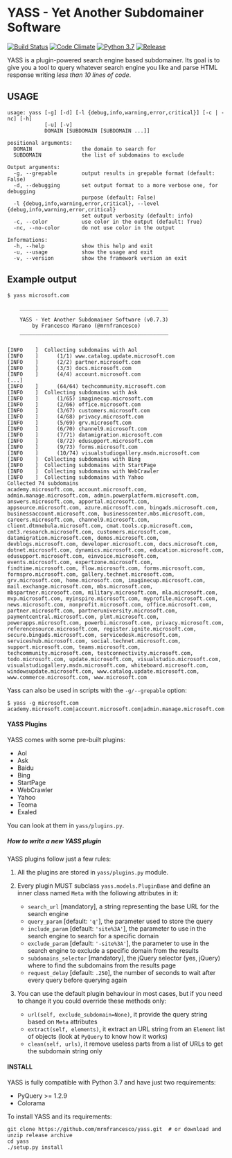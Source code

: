 # YASS - Yet Another Subdomainer Software

[![Build Status](https://travis-ci.org/mrnfrancesco/yass.svg?branch=master)](https://travis-ci.org/mrnfrancesco/yass)
[![Code Climate](https://codeclimate.com/github/mrnfrancesco/yass/badges/gpa.svg)](https://codeclimate.com/github/mrnfrancesco/yass)
[![Python 3.7](https://img.shields.io/badge/python-3.7-blue.svg)](https://www.python.org/downloads/release/python-374/)
[![Release](https://img.shields.io/badge/release-v0.8.0-orange.svg)](https://github.com/mrnfrancesco/yass/releases/tag/v0.8.0)

YASS is a plugin-powered search engine based subdomainer.
Its goal is to give you a tool to query whatever search engine you like and parse HTML response writing *less than 10 lines of code*.

## USAGE

    usage: yass [-g] [-d] [-l {debug,info,warning,error,critical}] [-c | -nc] [-h]
                [-u] [-v]
                DOMAIN [SUBDOMAIN [SUBDOMAIN ...]]
    
    positional arguments:
      DOMAIN                the domain to search for
      SUBDOMAIN             the list of subdomains to exclude
    
    Output arguments:
      -g, --grepable        output results in grepable format (default: False)
      -d, --debugging       set output format to a more verbose one, for debugging
                            purpose (default: False)
      -l {debug,info,warning,error,critical}, --level {debug,info,warning,error,critical}
                            set output verbosity (default: info)
      -c, --color           use color in the output (default: True)
      -nc, --no-color       do not use color in the output
    
    Informations:
      -h, --help            show this help and exit
      -u, --usage           show the usage and exit
      -v, --version         show the framework version an exit


## Example output

    $ yass microsoft.com
    
        ________________________________________________
    
        YASS - Yet Another Subdomainer Software (v0.7.3)
            by Francesco Marano (@mrnfrancesco)
        ________________________________________________
    
    
    [INFO    ]	Collecting subdomains with Aol
    [INFO    ]		(1/1) www.catalog.update.microsoft.com
    [INFO    ]		(2/2) partner.microsoft.com
    [INFO    ]		(3/3) docs.microsoft.com
    [INFO    ]		(4/4) account.microsoft.com
    [...]
    [INFO    ]		(64/64) techcommunity.microsoft.com
    [INFO    ]	Collecting subdomains with Ask
    [INFO    ]		(1/65) imaginecup.microsoft.com
    [INFO    ]		(2/66) office.microsoft.com
    [INFO    ]		(3/67) customers.microsoft.com
    [INFO    ]		(4/68) privacy.microsoft.com
    [INFO    ]		(5/69) grv.microsoft.com
    [INFO    ]		(6/70) channel9.microsoft.com
    [INFO    ]		(7/71) datamigration.microsoft.com
    [INFO    ]		(8/72) edusupport.microsoft.com
    [INFO    ]		(9/73) forms.microsoft.com
    [INFO    ]		(10/74) visualstudiogallery.msdn.microsoft.com
    [INFO    ]	Collecting subdomains with Bing
    [INFO    ]	Collecting subdomains with StartPage
    [INFO    ]	Collecting subdomains with WebCrawler
    [INFO    ]	Collecting subdomains with Yahoo
    Collected 74 subdomains
    academy.microsoft.com, account.microsoft.com, admin.manage.microsoft.com, admin.powerplatform.microsoft.com, answers.microsoft.com, apportal.microsoft.com, appsource.microsoft.com, azure.microsoft.com, bingads.microsoft.com, businessaccount.microsoft.com, businesscenter.mbs.microsoft.com, careers.microsoft.com, channel9.microsoft.com, client.dtmnebula.microsoft.com, cmat.tools.cp.microsoft.com, cmt3.research.microsoft.com, customers.microsoft.com, datamigration.microsoft.com, demos.microsoft.com, devblogs.microsoft.com, developer.microsoft.com, docs.microsoft.com, dotnet.microsoft.com, dynamics.microsoft.com, education.microsoft.com, edusupport.microsoft.com, einvoice.microsoft.com, events.microsoft.com, expertzone.microsoft.com, findtime.microsoft.com, flow.microsoft.com, forms.microsoft.com, formspro.microsoft.com, gallery.technet.microsoft.com, grv.microsoft.com, home.microsoft.com, imaginecup.microsoft.com, mail.exchange.microsoft.com, mbs.microsoft.com, mbspartner.microsoft.com, military.microsoft.com, mla.microsoft.com, mvp.microsoft.com, myinspire.microsoft.com, myprofile.microsoft.com, news.microsoft.com, nonprofit.microsoft.com, office.microsoft.com, partner.microsoft.com, partneruniversity.microsoft.com, paymentcentral.microsoft.com, plmt.microsoft.com, powerapps.microsoft.com, powerbi.microsoft.com, privacy.microsoft.com, referencesource.microsoft.com, register.ignite.microsoft.com, secure.bingads.microsoft.com, servicedesk.microsoft.com, serviceshub.microsoft.com, social.technet.microsoft.com, support.microsoft.com, teams.microsoft.com, techcommunity.microsoft.com, testconnectivity.microsoft.com, todo.microsoft.com, update.microsoft.com, visualstudio.microsoft.com, visualstudiogallery.msdn.microsoft.com, whiteboard.microsoft.com, windowsupdate.microsoft.com, www.catalog.update.microsoft.com, www.commerce.microsoft.com, www.microsoft.com

Yass can also be used in scripts with the `-g/--grepable` option:

    $ yass -g microsoft.com
    academy.microsoft.com|account.microsoft.com|admin.manage.microsoft.com|admin.powerplatform.microsoft.com|answers.microsoft.com|apportal.microsoft.com|appsource.microsoft.com|azure.microsoft.com|bingads.microsoft.com|businessaccount.microsoft.com|businesscenter.mbs.microsoft.com|careers.microsoft.com|channel9.microsoft.com|client.dtmnebula.microsoft.com|cmat.tools.cp.microsoft.com|cmt3.research.microsoft.com|customers.microsoft.com|datamigration.microsoft.com|demos.microsoft.com|devblogs.microsoft.com|developer.microsoft.com|docs.microsoft.com|dotnet.microsoft.com|dynamics.microsoft.com|education.microsoft.com|edusupport.microsoft.com|einvoice.microsoft.com|events.microsoft.com|expertzone.microsoft.com|findtime.microsoft.com|flow.microsoft.com|formspro.microsoft.com|gallery.technet.microsoft.com|grv.microsoft.com|home.microsoft.com|imaginecup.microsoft.com|mail.exchange.microsoft.com|mbs.microsoft.com|mbspartner.microsoft.com|military.microsoft.com|mla.microsoft.com|mvp.microsoft.com|myinspire.microsoft.com|myorder.microsoft.com|myprofile.microsoft.com|news.microsoft.com|nonprofit.microsoft.com|office.microsoft.com|partner.microsoft.com|partneruniversity.microsoft.com|paymentcentral.microsoft.com|plmt.microsoft.com|powerapps.microsoft.com|powerbi.microsoft.com|privacy.microsoft.com|referencesource.microsoft.com|register.ignite.microsoft.com|secure.bingads.microsoft.com|servicedesk.microsoft.com|serviceshub.microsoft.com|social.technet.microsoft.com|support.microsoft.com|teams.microsoft.com|techcommunity.microsoft.com|testconnectivity.microsoft.com|todo.microsoft.com|update.microsoft.com|visualstudio.microsoft.com|visualstudiogallery.msdn.microsoft.com|whiteboard.microsoft.com|windowsupdate.microsoft.com|www.catalog.update.microsoft.com|www.commerce.microsoft.com|www.microsoft.com

#### YASS Plugins
YASS comes with some pre-built plugins:

- Aol
- Ask
- Baidu
- Bing
- StartPage
- WebCrawler
- Yahoo
- Teoma
- Exaled

You can look at them in `yass/plugins.py`.

##### How to write a new YASS plugin

YASS plugins follow just a few rules:

1. All the plugins are stored in `yass/plugins.py` module.

2. Every plugin MUST subclass `yass.models.PluginBase` and define an inner class named `Meta` with the following attributes in it:

    - `search_url` [mandatory],  a string representing the base URL for the search engine
    - `query_param` [default: `'q'`], the parameter used to store the query
    - `include_param` [default: `'site%3A'`], the parameter to use in the search engine to search for a specific domain
    - `exclude_param` [default: `'-site%3A'`], the parameter to use in the search engine to exclude a specific domain from the results
    - `subdomains_selector` [mandatory], the jQuery selector (yes, jQuery) where to find the subdomains from the results page
    - `request_delay` [default: `.250`], the number of seconds to wait after every query before querying again

3. You can use the default plugin behaviour in most cases, but if you need to change it you could override these methods only:

    - `url(self, exclude_subdomain=None)`, it provide the query string based on `Meta` attributes
    - `extract(self, elements)`, it extract an URL string from an `Element` list of objects (look at `PyQuery` to know how it works)
    - `clean(self, urls)`, it remove useless parts from a list of URLs to get the subdomain string only

#### INSTALL

YASS is fully compatible with Python 3.7 and have just two requirements:

- PyQuery >= 1.2.9
- Colorama

To install YASS and its requirements:

    git clone https://github.com/mrnfrancesco/yass.git  # or download and unzip release archive
    cd yass
    ./setup.py install